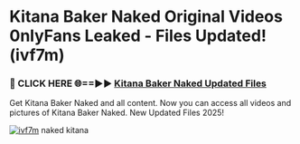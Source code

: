 # Kitana Baker Naked Original Videos 0nlyFans Leaked - Files Updated! (ivf7m)

<h3>🔴 CLICK HERE 🌐==►► <a href="https://tinyurl.com/yckcrads" rel="nofollow">Kitana Baker Naked Updated Files</a></h3>

Get Kitana Baker Naked and all content. Now you can access all videos and pictures of Kitana Baker Naked. New Updated Files 2025!

[![ivf7m](https://i.imgur.com/hpKpOFt.gif)](https://tinyurl.com/yckcrads)
naked kitana